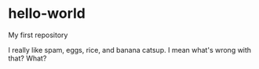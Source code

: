 # hello-world
My first repository

I really like spam, eggs, rice, and banana catsup. I mean what's wrong with that? What?
